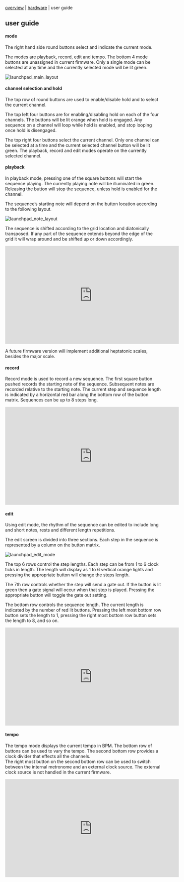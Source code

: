  [overview](index.md) | [hardware](hardware.md) | user guide
 
## user guide


#### mode
The right hand side round buttons select and indicate the current mode.


The modes are playback, record, edit and tempo.  The bottom 4 mode buttons are unassigned in current firmware.  Only a single mode can be selected at any time and the currently selected mode will be lit green.

![launchpad_main_layout](https://cloud.githubusercontent.com/assets/7449649/25469055/483136ca-2b5d-11e7-9ef6-2b535ab51923.png)

####  channel  selection and hold 
The top row of round buttons are used to enable/disable hold and to select the current channel.


The top left four buttons are for enabling/disabling hold on each of the four channels.  The buttons will be lit orange when hold is engaged.  Any sequence on a channel will loop while hold is enabled, and stop looping once hold is disengaged.


The top right four buttons select the current channel.  Only one channel can be selected at a time and the current selected channel button will be lit green.  The playback, record and edit modes operate on the currently selected channel.


####  playback
In playback mode, pressing one of the square buttons will start the sequence playing.  The currently playing note will be illuminated in green.   Releasing the button will stop the sequence, unless hold is enabled for the channel.


The sequence’s starting note will depend on the button location according to the following layout.

![launchpad_note_layout](https://cloud.githubusercontent.com/assets/7449649/25468712/0e7cd7ce-2b5b-11e7-8d8c-a19fbfa2f498.png)

The sequence is shifted according to the grid location and diatonically transposed.  If any part of the sequence extends beyond the edge of the grid it will wrap around and be shifted up or down accordingly.  

<iframe width="560" height="315" src="https://www.youtube.com/embed/gQd7kk7Ie8k" frameborder="0" allowfullscreen></iframe>


A future firmware version will implement additional heptatonic scales, besides the major scale.



####  record
Record mode is used to record a new sequence.  The first square button pushed records the starting note of the sequence.  Subsequent notes are recorded relative to the starting note.  The current step and sequence length is indicated by a horizontal red bar along the bottom row of the button matrix.  Sequences can be up to 8 steps long.

<iframe width="560" height="315" src="https://www.youtube.com/embed/GbVlcuvpfrU" frameborder="0" allowfullscreen></iframe>

####  edit
Using edit mode, the rhythm of the sequence can be edited to include long and short notes, rests and different length repetitions.


The edit screen is divided into three sections.  Each step in the sequence is represented by a column on the button matrix.

![launchpad_edit_mode](https://cloud.githubusercontent.com/assets/7449649/25468713/0e81f1aa-2b5b-11e7-9a73-3ad208977fea.png)

The top 6 rows control the step lengths.  Each step can be from 1 to 6 clock ticks in length. The length will display as 1 to 6 vertical orange lights and pressing the appropriate button will change the steps length.


The 7th row controls whether the step will send a gate out.  If the button is lit green then a gate signal will occur when that step is played.  Pressing the appropriate button will toggle the gate out setting.


The bottom row controls the sequence length.  The current length is indicated by the number of red lit buttons.  Pressing the left most bottom row button sets the length to 1, pressing the right most bottom row button sets the length to 8, and so on.

<iframe width="560" height="315" src="https://www.youtube.com/embed/pvNvnSbT9Sw" frameborder="0" allowfullscreen></iframe>


####  tempo
The tempo mode displays the current tempo in BPM.  The bottom row of buttons can be used to vary the tempo.  The second bottom row provides a clock divider that effects all the channels.  
The right most button on the second bottom row can be used to switch between the internal metronome and an external clock source.  The external clock source is not handled in the current firmware.

<iframe width="560" height="315" src="https://www.youtube.com/embed/fe_FKzBE5O8" frameborder="0" allowfullscreen></iframe>
